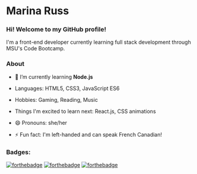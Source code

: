 # Marina Russ

### Hi! Welcome to my GitHub profile!

I'm a front-end developer currently learning full stack development through MSU's Code Bootcamp.

### About
- 🌱 I’m currently learning **Node.js**
- Languages: HTML5, CSS3, JavaScript ES6
- Hobbies: Gaming, Reading, Music
- Things I'm excited to learn next: React.js, CSS animations

- 😄 Pronouns: she/her
- ⚡ Fun fact: I'm left-handed and can speak French Canadian!


### Badges:
[![forthebadge](https://forthebadge.com/images/badges/uses-badges.svg)](https://forthebadge.com) [![forthebadge](https://forthebadge.com/images/badges/powered-by-black-magic.svg)](https://forthebadge.com) [![forthebadge](https://forthebadge.com/images/badges/approved-by-veridian-dynamics.svg)](https://forthebadge.com)
